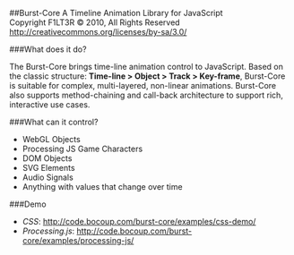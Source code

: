##Burst-Core
A Timeline Animation Library for JavaScript<br />
Copyright F1LT3R © 2010, All Rights Reserved<br />
http://creativecommons.org/licenses/by-sa/3.0/

###What does it do?

The Burst-Core brings time-line animation control to JavaScript. Based on the classic structure: **Time-line > Object > Track > Key-frame**, Burst-Core is suitable for complex, multi-layered, non-linear animations. Burst-Core also supports method-chaining and call-back architecture to support rich, interactive use cases.

###What can it control?

- WebGL Objects
- Processing JS Game Characters
- DOM Objects
- SVG Elements
- Audio Signals
- Anything with values that change over time

###Demo

- *CSS*: http://code.bocoup.com/burst-core/examples/css-demo/
- *Processing.js*: http://code.bocoup.com/burst-core/examples/processing-js/
